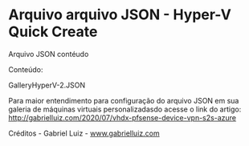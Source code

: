# Arquivo arquivo JSON - Hyper-V Quick Create

Arquivo JSON contéudo

Conteúdo:

GalleryHyperV-2.JSON

Para maior entendimento para configuração do arquivo JSON em sua galeria de máquinas virtuais personalizadasdo acesse o link do artigo: http://gabrielluiz.com/2020/07/vhdx-pfsense-device-vpn-s2s-azure

Créditos - Gabriel Luiz - www.gabrielluiz.com
